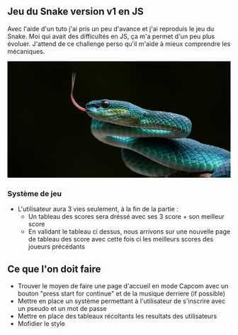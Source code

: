 ## Jeu du Snake version v1 en JS

Avec l'aide d'un tuto j'ai pris un peu d'avance et j'ai reproduis le jeu du Snake.
Moi qui avait des difficultés en JS, ça m'a permet d'un peu plus évoluer.
J'attend de ce challenge perso qu'il m'aide à mieux comprendre les mécaniques.



![Snake Img](/img/serpent.jpg "Rocket Team")

### Système de jeu
- L'utilisateur aura 3 vies seulement, à la fin de la partie :
    - Un tableau des scores sera dréssé avec ses 3 score + son meilleur score
    - En validant le tableau ci dessus, nous arrivons sur une nouvelle page de tableau des score avec cette fois ci les meilleurs scores des joueurs précédants   

## Ce que l'on doit faire
- Trouver le moyen de faire une page d'accueil en mode Capcom avec un bouton "press start for continue" et de la musique derriere (if possible)
- Mettre en place un système permettant à l'utilisateur de s'inscrire avec un pseudo et un mot de passe
- Mettre en place des tableaux récoltants les resultats des utilisateurs
- Mofidier le style

